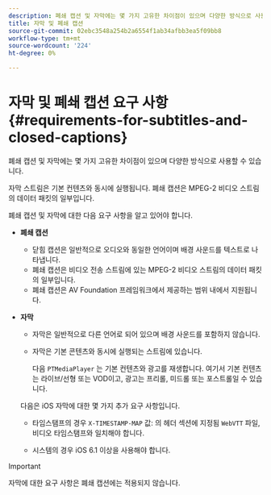 ```yaml
---
description: 폐쇄 캡션 및 자막에는 몇 가지 고유한 차이점이 있으며 다양한 방식으로 사용할 수 있습니다.
title: 자막 및 폐쇄 캡션
source-git-commit: 02ebc3548a254b2a6554f1ab34afbb3ea5f09bb8
workflow-type: tm+mt
source-wordcount: '224'
ht-degree: 0%

---
```


# 자막 및 폐쇄 캡션 요구 사항 {#requirements-for-subtitles-and-closed-captions}

폐쇄 캡션 및 자막에는 몇 가지 고유한 차이점이 있으며 다양한 방식으로 사용할 수 있습니다.

자막 스트림은 기본 컨텐츠와 동시에 실행됩니다. 폐쇄 캡션은 MPEG-2 비디오 스트림의 데이터 패킷의 일부입니다.

폐쇄 캡션 및 자막에 대한 다음 요구 사항을 알고 있어야 합니다.

* **폐쇄 캡션**

   * 닫힘 캡션은 일반적으로 오디오와 동일한 언어이며 배경 사운드를 텍스트로 나타냅니다.
   * 폐쇄 캡션은 비디오 전송 스트림에 있는 MPEG-2 비디오 스트림의 데이터 패킷의 일부입니다.
   * 폐쇄 캡션은 AV Foundation 프레임워크에서 제공하는 범위 내에서 지원됩니다.

* **자막**

   * 자막은 일반적으로 다른 언어로 되어 있으며 배경 사운드를 포함하지 않습니다.
   * 자막은 기본 콘텐츠와 동시에 실행되는 스트림에 있습니다.

     다음 `PTMediaPlayer` 는 기본 컨텐츠와 광고를 재생합니다. 여기서 기본 컨텐츠는 라이브/선형 또는 VOD이고, 광고는 프리롤, 미드롤 또는 포스트롤일 수 있습니다.

  다음은 iOS 자막에 대한 몇 가지 추가 요구 사항입니다.

   * 타임스탬프의 경우 `X-TIMESTAMP-MAP` 값: 의 헤더 섹션에 지정됨 `WebVTT` 파일, 비디오 타임스탬프와 일치해야 합니다.

   * 시스템의 경우 iOS 6.1 이상을 사용해야 합니다.

>[!IMPORTANT]
>
>자막에 대한 요구 사항은 폐쇄 캡션에는 적용되지 않습니다.

